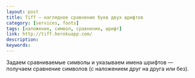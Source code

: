 ```yaml
---
layout: post
title: Tiff — наглядное сравнение букв двух шрифтов
category: [services, fonts]
tags: [наложение, символ, сравнение, шрифт]
link: http://tiff.herokuapp.com/
description:
keywords:
---
```


<p>Задаем сравниваемые символы и указываем имена шрифтов — получаем сравнение символов (с наложением друг на друга или без).</p>
